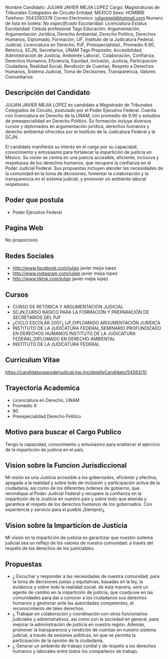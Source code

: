 Nombre Candidato: JULIAN JAVIER MEJIA LOPEZ
Cargo: Magistraturas de Tribunales Colegiados de Circuito
Entidad: MEXICO
Sexo: HOMBRE
Telefono: 5543393378
Correo Electronico: julianjmejl@hotmail.com
Numero de lista en boleta: *No especificado*
Escolaridad: Licenciatura
Estatus Escolaridad: Cédula profesional
Tags Educación: Argumentación, Argumentación Jurídica, Derecho Ambiental, Derecho Político, Derechos Humanos, Diplomado, Formación, IJF, Instituto de la Judicatura Federal, Judicial, Licenciatura en Derecho, PJF, Preespecialidad., Promedio 9.90, Retórica, SCJN, Secretarios, UNAM
Tags Propósito: Accesibilidad, Administración de Justicia, Ambiente Laboral., Colaboración, Confianza, Derechos Humanos, Eficiencia, Equidad, Inclusión, Justicia, Participación Ciudadana, Realidad Social, Rendición de Cuentas, Respeto a Derechos Humanos, Sistema Judicial, Toma de Decisiones, Transparencia, Valores Comunitarios


## Descripción del Candidato 

JULIAN JAVIER MEJIA LOPEZ es candidato a Magistrado de Tribunales Colegiados de Circuito, postulado por el Poder Ejecutivo Federal. Cuenta con licenciatura en Derecho de la UNAM, con promedio de 9.90 y estudios de preespecialidad en Derecho Político. Su formación incluye diversos cursos y diplomados en argumentación jurídica, derechos humanos y derecho ambiental ofrecidos por el Instituto de la Judicatura Federal y la SCJN.

El candidato manifiesta su interés en el cargo por su capacidad, conocimiento y entusiasmo para fortalecer la impartición de justicia en México. Su visión se centra en una justicia accesible, eficiente, inclusiva y respetuosa de los derechos humanos, que recupere la confianza en el Poder Judicial Federal. Sus propuestas incluyen atender las necesidades de la comunidad en la toma de decisiones, fomentar la colaboración y la transparencia en el sistema judicial, y promover un ambiente laboral respetuoso.


## Poder que postula

- Poder Ejecutivo Federal


## Pagina Web

No proporcionó


## Redes Sociales

- http://www.facebook.com/julian javier mejia lopez
- http://www.instagram.com/julian javier mejia lopez
- http://www.tiktok.com/julian javier mejia lopez


## Cursos

- CURSO DE RETÓRICA Y ARGUMENTACIÓN JUDICIAL
- SCJN,CURSO BÁSICO PARA LA FORMACIÓN Y PREPARACIÓN DE SECRETARIOS DEL PJF
- ¿CICLO ESCOLAR 2007¿ IJF,DIPLOMADO ARGUMENTACIÓN JURÍDICA
- INSTITUTO DE LA JUDICATURA FEDERAL,SEMINARIO PROFUNDIZADO EN DERECHOS HUMANOS INSTITUTO DE LA JUDICATURA FEDERAL,DIPLOMADO EN DERECHO AMBIENTAL
- INSTITUTO DE LA JUDICATURA FEDERAL


## Curriculum Vitae

https://candidaturaspoderjudicial.ine.mx/detalleCandidato/54583/10


## Trayectoria Academica

- Licenciatura en Derecho, UNAM
- Promedio 9
- 90
- Preespecialidad Derecho Político


## Motivo para buscar el Cargo Publico

Tengo la capacidad, conocimiento y entusiasmo para enaltecer el ejercicio de la impartición de justicia en el país.


## Vision sobre la Funcion Jurisdiccional

Mi visión es una Justicia accesible a los gobernados, eficiente y efectiva, apegada a la realidad y sobre todo de inclusión y participación activa de la ciudadanía, así como de los diferentes órdenes de gobierno, que reivindique al Poder Judicial Federal y recupere la confianza en la impartición de la Justicia en nuestro país y sobre todo que atienda y garantice el respeto de los derechos humanos de los gobernados. Con experiencia y servicio para el pueblo ¡Siempre!¿


## Vision sobre la Imparticion de Justicia

Mi visión en la impartición de justicia es garantizar que nuestro sistema judicial sea un reflejo de los valores de nuestra comunidad: a través del respeto de los derechos de los justiciables.


## Propuestas

- ¿	Escuchar y responder a las necesidades de nuestra comunidad, para la toma de decisiones justas y equitativas, basadas en la ley, la evidencia y sobre todo la realidad social. de esta manera, seré un agente de cambio en la impartición de justicia, que coadyuve en las comunidades para dar a conocer a los ciudadanos sus derechos humanos y gestionar ante las autoridades competentes, el reconocimiento de tales derechos.
- ¿	Trabajar en colaboración y coordinación con otros funcionarios judiciales y administrativos, así como con la sociedad en general, para mejorar la administración de justicia en nuestra región. Además, promover la transparencia y rendición de cuentas en nuestro sistema judicial, a través de sesiones públicas, en que se permita la participación de la opinión de la ciudadanía.
- ¿	Generar un ambiente de trabajo cordial y de respeto a los derechos humanos y laborales entre todos los compañeros de trabajo.

